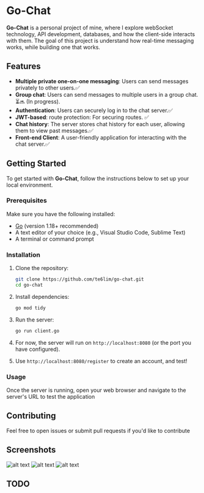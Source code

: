 # Go-Chat

**Go-Chat** is a personal project of mine, where I explore webSocket technology, API development, databases, and how the client-side interacts with them. The goal of this project is understand how real-time messaging works, while building one that works.

## Features

- **Multiple private one-on-one messaging**: Users can send messages privately to other users.✅
- **Group chat**: Users can send messages to multiple users in a group chat.⏳🔜 (In progress).
- **Authentication**: Users can securely log in to the chat server.✅
- **JWT-based**: route protection: For securing routes. ✅
- **Chat history**: The server stores chat history for each user, allowing them to view past messages.✅
- **Front-end Client**: A user-friendly application for interacting with the chat server.✅

## Getting Started

To get started with **Go-Chat**, follow the instructions below to set up your local environment.

### Prerequisites

Make sure you have the following installed:

- [Go](https://golang.org/dl/) (version 1.18+ recommended)
- A text editor of your choice (e.g., Visual Studio Code, Sublime Text)
- A terminal or command prompt

### Installation

1. Clone the repository:

   ```bash
   git clone https://github.com/te6lim/go-chat.git
   cd go-chat
   ```

2. Install dependencies:

   ```bash
   go mod tidy
   ```

3. Run the server:

   ```bash
   go run client.go
   ```

4. For now, the server will run on `http://localhost:8080` (or the port you have configured).

5. Use `http://localhost:8080/register` to create an account, and test!

### Usage

Once the server is running, open your web browser and navigate to the server's URL to test the application

## Contributing

Feel free to open issues or submit pull requests if you'd like to contribute

## Screenshots

![alt text](<screenshots/Screenshot 2025-03-29 at 6.30.50 PM.png>) ![alt text](<screenshots/Screenshot 2025-03-29 at 6.30.37 PM.png>) ![alt text](<screenshots/Screenshot 2025-03-29 at 5.58.23 PM.png>)

## TODO
